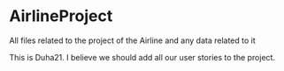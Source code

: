 # AirlineProject
All files related to the project of the Airline and any data related to it

This is Duha21. I believe we should add all our user stories to the project. 
